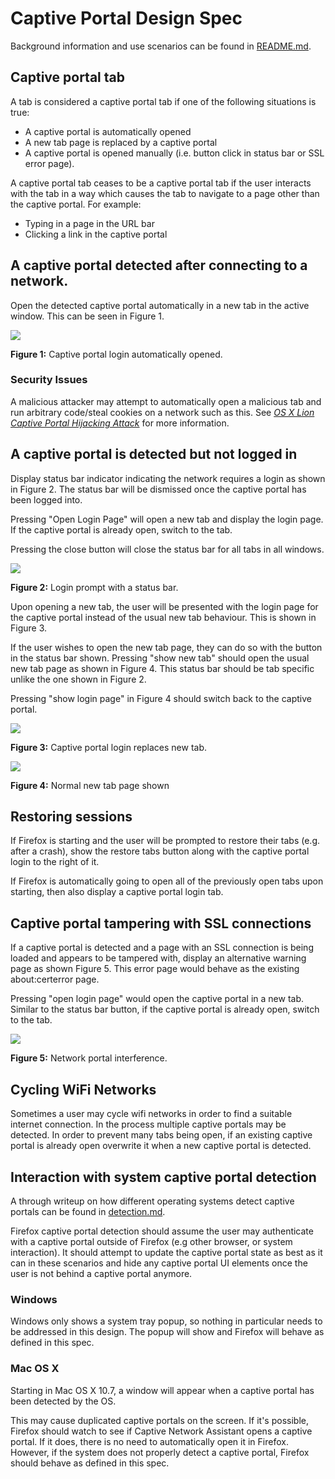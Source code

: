 # Captive Portal Design Spec

Background information and use scenarios can be found in
[README.md](../README.md).

## Captive portal tab

A tab is considered a captive portal tab if one of the following situations is
true:
- A captive portal is automatically opened
- A new tab page is replaced by a captive portal
- A captive portal is opened manually (i.e. button click in status bar or SSL
  error page).

A captive portal tab ceases to be a captive portal tab if the user interacts
with the tab in a way which causes the tab to navigate to a page other than the
captive portal. For example:
- Typing in a page in the URL bar
- Clicking a link in the captive portal


## A captive portal detected after connecting to a network.

Open the detected captive portal automatically in a new tab in the active window.
This can be seen in Figure 1.

![](wifi.login.auto.tab.png)

**Figure 1:** Captive portal login automatically opened.

### Security Issues

A malicious attacker may attempt to automatically open a malicious tab and run
arbitrary code/steal cookies on a network such as this. See
*[OS X Lion Captive Portal Hijacking Attack][cnaHijack]* for more information.

[cnaHijack]:http://www.infosecisland.com/blogview/17138-OS-X-Lion-Captive-Portal-Hijacking-Attack.html


## A captive portal is detected but not logged in

Display status bar indicator indicating the network requires a login as shown in
Figure 2. The status bar will be dismissed once the captive portal has been
logged into.

Pressing "Open Login Page" will open a new tab and display the login page.
If the captive portal is already open, switch to the tab.

Pressing the close button will close the status bar for all tabs in all windows.

![](status.bar.open.login.png)

**Figure 2:** Login prompt with a status bar.

Upon opening a new tab, the user will be presented with the login page for the
captive portal instead of the usual new tab behaviour. This is shown in
Figure 3.

If the user wishes to open the new tab page, they can do so with the button in
the status bar shown. Pressing "show new tab" should open the usual new tab
page as shown in Figure 4. This status bar should be tab specific unlike the one
shown in Figure 2.

Pressing "show login page" in Figure 4 should switch back to the captive portal.

![](wifi.login.new.tab.png)

**Figure 3:** Captive portal login replaces new tab.

![](wifi.login.new.tab.shown.png)

**Figure 4:** Normal new tab page shown

## Restoring sessions

If Firefox is starting and the user will be prompted to restore their tabs
(e.g. after a crash), show the restore tabs button along with the captive portal
login to the right of it.

If Firefox is automatically going to open all of the previously open tabs upon
starting, then also display a captive portal login tab.

## Captive portal tampering with SSL connections

If a captive portal is detected and a page with an SSL connection is being
loaded and appears to be tampered with, display an alternative warning page
as shown Figure 5. This error page would behave as the existing about:certerror
page.

Pressing "open login page" would open the captive portal in a new tab. Similar
to the status bar button, if the captive portal is already open, switch to the
tab.

![](network.portal.interference.png)

**Figure 5:** Network portal interference.

## Cycling WiFi Networks

Sometimes a user may cycle wifi networks in order to find a suitable internet
connection. In the process multiple captive portals may be detected. In order
to prevent many tabs being open, if an existing captive portal is already open
overwrite it when a new captive portal is detected.


## Interaction with system captive portal detection

A through writeup on how different operating systems detect captive portals can
be found in [detection.md](../detection.md).

Firefox captive portal detection should assume the user may authenticate with
a captive portal outside of Firefox (e.g other browser, or system interaction).
It should attempt to update the captive portal state as best as it can in these
scenarios and hide any captive portal UI elements once the user is not behind
a captive portal anymore.

### Windows

Windows only shows a system tray popup, so nothing in particular needs to be
addressed in this design. The popup will show and Firefox will behave as defined
in this spec.

### Mac OS X

Starting in Mac OS X 10.7, a window will appear when a captive portal has been
detected by the OS.

This may cause duplicated captive portals on the screen. If it's possible,
Firefox should watch to see if Captive Network Assistant opens a captive portal.
If it does, there is no need to automatically open it in Firefox. However, if
the system does not properly detect a captive portal, Firefox should behave as
defined in this spec.
